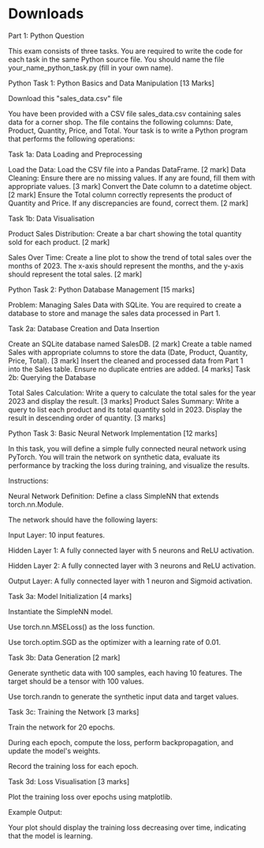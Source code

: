 # Downloads
Part 1: Python Question

This exam consists of three tasks. You are required to write the code for each task in the same Python source file. You should name the file your_name_python_task.py (fill in your own name).

Python Task 1: Python Basics and Data Manipulation [13 Marks]

Download this "sales_data.csv" file

You have been provided with a CSV file sales_data.csv containing sales data for a corner shop. The file contains the following columns: Date, Product, Quantity, Price, and Total. Your task is to write a Python program that performs the following operations:

Task 1a: Data Loading and Preprocessing

Load the Data: Load the CSV file into a Pandas DataFrame. [2 mark]
Data Cleaning:
Ensure there are no missing values. If any are found, fill them with appropriate values. [3 mark]
Convert the Date column to a datetime object. [2 mark]
Ensure the Total column correctly represents the product of Quantity and Price. If any discrepancies are found, correct them. [2 mark]

Task 1b: Data Visualisation

Product Sales Distribution: Create a bar chart showing the total quantity sold for each product. [2 mark]

Sales Over Time: Create a line plot to show the trend of total sales over the months of 2023. The x-axis should represent the months, and the y-axis should represent the total sales. [2 mark]

Python Task 2: Python Database Management [15 marks]

Problem: Managing Sales Data with SQLite. You are required to create a database to store and manage the sales data processed in Part 1.

Task 2a: Database Creation and Data Insertion

Create an SQLite database named SalesDB. [2 mark]
Create a table named Sales with appropriate columns to store the data (Date, Product, Quantity, Price, Total). [3 mark]
Insert the cleaned and processed data from Part 1 into the Sales table. Ensure no duplicate entries are added. [4 marks]
Task 2b: Querying the Database

Total Sales Calculation: Write a query to calculate the total sales for the year 2023 and display the result. [3 marks]
Product Sales Summary: Write a query to list each product and its total quantity sold in 2023. Display the result in descending order of quantity. [3 marks]

Python Task 3: Basic Neural Network Implementation [12 marks]

In this task, you will define a simple fully connected neural network using PyTorch. You will train the network on synthetic data, evaluate its performance by tracking the loss during training, and visualize the results.

Instructions:

Neural Network Definition: Define a class SimpleNN that extends torch.nn.Module.

The network should have the following layers:

Input Layer: 10 input features.

Hidden Layer 1: A fully connected layer with 5 neurons and ReLU activation.

Hidden Layer 2: A fully connected layer with 3 neurons and ReLU activation.

Output Layer: A fully connected layer with 1 neuron and Sigmoid activation.

 

Task 3a: Model Initialization [4 marks]

Instantiate the SimpleNN model.

Use torch.nn.MSELoss() as the loss function.

Use torch.optim.SGD as the optimizer with a learning rate of 0.01.

 

Task 3b: Data Generation [2 mark]

Generate synthetic data with 100 samples, each having 10 features. The target should be a tensor with 100 values.

Use torch.randn to generate the synthetic input data and target values.

 

Task 3c: Training the Network [3 marks]

Train the network for 20 epochs.

During each epoch, compute the loss, perform backpropagation, and update the model's weights.

Record the training loss for each epoch.

 

Task 3d: Loss Visualisation [3 marks]

Plot the training loss over epochs using matplotlib.

Example Output:

Your plot should display the training loss decreasing over time, indicating that the model is learning.
